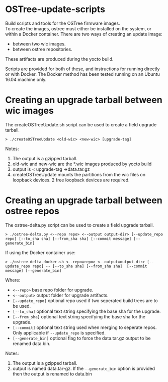 # OSTree-update-scripts
Build scripts and tools for the OSTree firmware images.  
To create the images, ostree must either be installed on the system, or within a Docker container. 
There are two ways of creating an update image:   
   - between two wic images.
   - between ostree repositories.   
   
These artifacts are produced during the yocto build.
   
Scripts are provided for both of these, and instructions for running directly or with Docker. The Docker method has been tested running on an Ubuntu 16.04 machine only.

# Creating an upgrade tarball between wic images

The createOSTreeUpdate.sh script can be used to create a field upgrade tarball.

```
> ./createOSTreeUpdate <old-wic> <new-wic> [upgrade-tag]
```

Notes:
  1. The output is a gzipped tarball. 
  1. old-wic and new-wic are the *.wic images produced by yocto build
  1. output is < upgrade-tag ->data.tar.gz
  1. createOSTreeUpdate mounts the partitions from the wic files on loopback devices. 2 free loopback devices are required.

# Creating an upgrade tarball between ostree repos

The ostree-delta.py script can be used to create a field upgrade tarball.

```
> ./ostree-delta.py <--repo repo> <--output output-dir> [--update_repo repo] [--to_sha sha] [--from_sha sha] [--commit message] [--generate_bin]
```

If using the Docker container use:

```
> ./ostree-delta-docker.sh <--repo=repo> <--output=output-dir> [--update_repo repo] -- [--to_sha sha] [--from_sha sha]  [--commit message] [--generate_bin]
```

   Where:

   - `<--repo>` base repo folder for upgrade.
   - `<--output>` output folder for upgrade artifacts.
   - `[--update_repo]` optional repo used if two seperated build trees are to be used.
   - `[--to_sha]` optional text string specifying the base sha for the upgrade.
   - `[--from_sha]` optional text string specifying the base sha for the upgrade.
   - `[--commit]` optional text string used when merging to seperate repos. Only applicable if ```--update_repo``` is specified.
   - `[--generate_bin]` optional flag to force the data.tar.gz output to be renamed data.bin.

Notes:
  1. The output is a gzipped tarball. 
  1. output is named data.tar-gz. If the `--generate_bin` option is provided then the output is renamed to data.bin 

